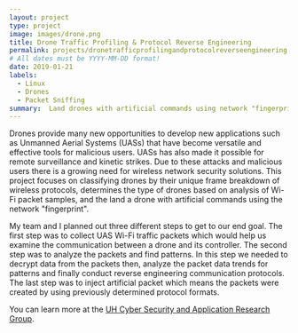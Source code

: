 ```yaml
---
layout: project
type: project
image: images/drone.png
title: Drone Traffic Profiling & Protocol Reverse Engineering
permalink: projects/dronetrafficprofilingandprotocolreverseengineering
# All dates must be YYYY-MM-DD format!
date: 2019-01-21
labels:
  - Linux
  - Drones
  - Packet Sniffing
summary:  Land drones with artificial commands using network "fingerprint".
---
```



Drones provide many new opportunities to develop new applications such as Unmanned Aerial Systems (UASs) that have become versatile and effective tools for malicious users. UASs has also made it possible for remote surveillance and kinetic strikes. Due to these attacks and malicious users there is a growing need for wireless network security solutions. This project focuses on classifying drones by their unique frame breakdown of wireless protocols, determines the type of drones based on analysis of Wi-Fi packet samples, and the land a drone with artificial commands using the network "fingerprint".

My team and I planned out three different steps to get to our end goal. The first step was to collect UAS Wi-Fi traffic packets which would help us examine the communication between a drone and its controller. The second step was to analyze the packets and find patterns. In this step we needed to decrypt data from the packets then, analyze the packet data trends for patterns and finally conduct reverse engineering communication protocols. The last step was to inject artificial packet which means the packets were created by using previously determined protocol formats.

You can learn more at the [UH Cyber Security and Application Research Group](https://sites.google.com/a/hawaii.edu/uh-uas-projects/home?pli=1).

